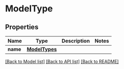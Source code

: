 # ModelType

## Properties
Name | Type | Description | Notes
------------ | ------------- | ------------- | -------------
**name** | [**ModelTypes**](ModelTypes.md) |  | 

[[Back to Model list]](../README.md#documentation-for-models) [[Back to API list]](../README.md#documentation-for-api-endpoints) [[Back to README]](../README.md)

